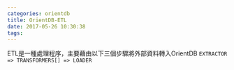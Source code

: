 ```yaml
---
categories: orientdb
title: OrientDB-ETL
date: 2017-05-26 10:30:38
tags:
---
```


ETL是一種處理程序，主要藉由以下三個步驟將外部資料轉入OrientDB
`EXTRACTOR => TRANSFORMERS[] => LOADER`
